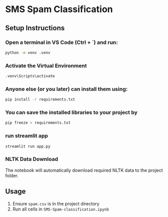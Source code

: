 # SMS Spam Classification

## Setup Instructions

### Open a terminal in VS Code (Ctrl + `) and run:
```bash
python -m venv .venv
```

### Activate the Virtual Environment
```bash
.venv\Scripts\activate
```

### Anyone else (or you later) can install them using:
```bash
pip install -r requirements.txt
```

### You can save the installed libraries to your project by
```bash
pip freeze > requirements.txt
```

### run streamlit app
```bash
streamlit run app.py
```

### NLTK Data Download
The notebook will automatically download required NLTK data to the project folder.

## Usage
1. Ensure `spam.csv` is in the project directory
2. Run all cells in `SMS-Spam-classification.ipynb`
